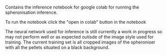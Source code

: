 Contains the inference notebook for google colab for running the spheronisation inference.

To run the notebook click the "open in colab" button in the notebook

The neural network used for inference is still currently a work in progress so may not perform well or as expected outisde of the image style used for training. The current training set is all cropped images of the spheroniser with all the pellets situated on a black background.
